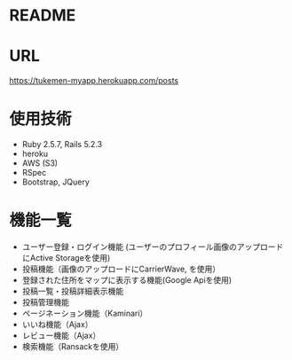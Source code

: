 
# README

# URL
https://tukemen-myapp.herokuapp.com/posts



# 使用技術
* Ruby 2.5.7, Rails 5.2.3
* heroku
* AWS (S3)
* RSpec
* Bootstrap, JQuery



# 機能一覧
* ユーザー登録・ログイン機能 (ユーザーのプロフィール画像のアップロードにActive Storageを使用)
* 投稿機能（画像のアップロードにCarrierWave, を使用）
* 登録された住所をマップに表示する機能(Google Apiを使用)
* 投稿一覧・投稿詳細表示機能
* 投稿管理機能
* ページネーション機能（Kaminari）
* いいね機能（Ajax）
* レビュー機能（Ajax）
* 検索機能（Ransackを使用）

